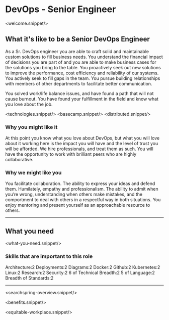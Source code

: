 # DevOps - Senior Engineer
<welcome.snippet/>

## What it's like to be a Senior DevOps Engineer
As a Sr. DevOps engineer you are able to craft solid and maintainable custom solutions to fill business needs. You understand the financial impact of decisions you are part of and you are able to make business cases for the solutions you bring to the table. You proactively seek out new solutions to improve the performance, cost efficiency and reliability of our systems. You actively seek to fill gaps in the team. You pursue building relationships with members of other departments to facilitate better communication.

You solved work/life balance issues, and have found a path that will not cause burnout.  You have found your fulfillment in the field and know what you love about the job. 


<technologies.snippet/>
<basecamp.snippet/>
<distributed.snippet/>

### Why you might like it
At this point you know what you love about DevOps, but what you will love about it working here is the impact you will have and the level of trust you will be afforded.  We hire professionals, and treat them as such. You will have the opportunity to work with brilliant peers who are highly collaborative.   

### Why we might like you
You facilitate collaboration.  The ability to express your ideas and defend them.  Humilately, empathy and professionalism.  The ability to admit when you’re wrong, understanding when others make mistakes, and the comportment to deal with others in a respectful way in both situations.  You enjoy mentoring and present yourself as an approachable resource to others.

--------------

## What you need

<what-you-need.snippet/>

### Skills that are important to this role

<skills>
Architecture:2
Deployments:2
Diagrams:2
Docker:2
Github:2
Kubernetes:2
Linux:2
Research:2
Security:2
6 of Technical Breadth:2
5 of Language:2
Breadth of Standards:2
</skills>

<inherit doc="devops-engineer.md"/>

-----------------

<searchspring-overview.snippet/>

<benefits.snippet/>

<equitable-workplace.snippet/>
